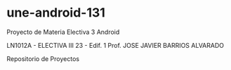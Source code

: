 une-android-131
===============

Proyecto de Materia Electiva 3 Android

LN1012A - ELECTIVA III
23 - Edif. 1
Prof. JOSE JAVIER BARRIOS ALVARADO

Repositorio de Proyectos


